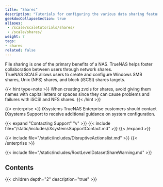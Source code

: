 ```yaml
---
title: "Shares"
description: "Tutorials for configuring the various data sharing features in TrueNAS SCALE."
geekdocCollapseSection: true
aliases:
 - /scale/scaletutorials/shares/
 - /scale/shares/
weight: 7
tags:
- shares
related: false
---
```


File sharing is one of the primary benefits of a NAS. TrueNAS helps foster collaboration between users through network shares.  
TrueNAS SCALE allows users to create and configure Windows SMB shares, Unix (NFS) shares, and block (iSCSI) shares targets.

{{< hint type=note >}}
When creating zvols for shares, avoid giving them names with capital letters or spaces since they can cause problems and failures with iSCSI and NFS shares.
{{< /hint >}}

{{< enterprise >}}
iXsystems TrueNAS Enterprise customers should contact iXsystems Support to receive additional guidance on system configuration.

{{< expand "Contacting Support" "v" >}}
{{< include file="/static/includes/iXsystemsSupportContact.md" >}}
{{< /expand >}}

{{< include file="/static/includes/DisruptiveActionslist.md" >}}
{{< /enterprise >}}

{{< include file="/static/includes/RootLevelDatasetShareWarning.md" >}}

<div class="noprint">

## Contents

{{< children depth="2" description="true" >}}

</div>
